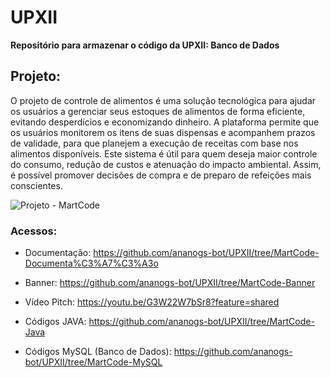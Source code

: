 # UPXII
**Repositório para armazenar o código da UPXII: Banco de Dados**


## Projeto:
O projeto de controle de alimentos é uma solução tecnológica para ajudar os usuários a gerenciar seus estoques de alimentos de forma eficiente, evitando desperdícios e economizando dinheiro. A plataforma permite que os usuários monitorem os itens de suas dispensas e acompanhem prazos de validade, para que planejem a execução de receitas com base nos alimentos disponíveis. Este sistema é útil para quem deseja maior controle do consumo, redução de custos e atenuação do impacto ambiental. Assim, é possível promover decisões de compra e de preparo de refeições mais conscientes.

![Projeto - MartCode](https://github.com/user-attachments/assets/da0d723a-02c0-47e7-806e-8ae8f4393098)


### Acessos:
- Documentação:
https://github.com/ananogs-bot/UPXII/tree/MartCode-Documenta%C3%A7%C3%A3o

- Banner:
https://github.com/ananogs-bot/UPXII/tree/MartCode-Banner

- Vídeo Pitch:
https://youtu.be/G3W22W7bSr8?feature=shared

- Códigos JAVA:
https://github.com/ananogs-bot/UPXII/tree/MartCode-Java

- Códigos MySQL (Banco de Dados): 
https://github.com/ananogs-bot/UPXII/tree/MartCode-MySQL




